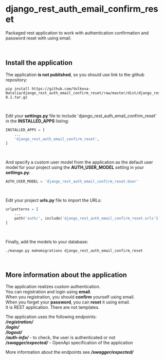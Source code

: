# django_rest_auth_email_confirm_reset
Packaged rest application to work with authentication confirmation and password reset with using email.  
 

<br>

## Install the application  
The application **is not published**, so you should use link to the github repository:  
```shell script
pip install https://github.com/Volkova-Natalia/django_rest_auth_email_confirm_reset/raw/master/dist/django_rest_auth_email_confirm_reset-0.1.tar.gz
```

<br>

Edit your **settings.py** file to include 'django_rest_auth_email_confirm_reset' in the **INSTALLED_APPS** listing:  
```python
INSTALLED_APPS = [
    ...
    'django_rest_auth_email_confirm_reset',
]
```

<br>

And specify a custom user model from the application as the default user model for your project using the **AUTH_USER_MODEL** setting in your **settings.py**:  
```python
AUTH_USER_MODEL = 'django_rest_auth_email_confirm_reset.User'
```

<br>

Edit your project **urls.py** file to import the URLs:  
```python
urlpatterns = [
    ...
    path('auth/', include('django_rest_auth_email_confirm_reset.urls')),
]
```

<br>

Finally, add the models to your database:  
```shell script
./manage.py makemigrations django_rest_auth_email_confirm_reset
```  

<br>

## More information about the application  
The application realizes custom authentication.   
You can registration and login using **email**.  
When you registration, you should **confirm** yourself using email.  
When you forget your **password**, you can **reset** it using email.  
It is REST application. There are not templates.  

The application uses the following endpoints:  
***/registration/***  
***/login/***  
***/logout/***  
***/auth-info/*** - to check, the user is authenticated or not  
***/swagger/expected/*** - OpenApi specification of the application  

More information about the endpoints see ***/swagger/expected/***  
